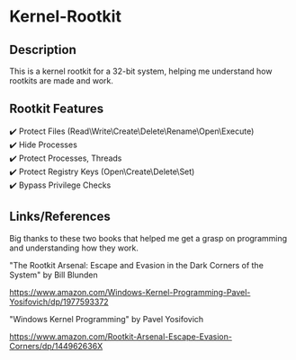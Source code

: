 # Kernel-Rootkit
## Description

This is a kernel rootkit for a 32-bit system, helping me understand how rootkits are made and work.


## Rootkit Features

✔️ Protect Files (Read\Write\Create\Delete\Rename\Open\Execute)     
✔️ Hide Processes    
✔️ Protect Processes, Threads    
✔️ Protect Registry Keys (Open\Create\Delete\Set)        
✔️ Bypass Privilege Checks       

## Links/References

Big thanks to these two books that helped me get a grasp on programming and understanding how they work.

"The Rootkit Arsenal: Escape and Evasion in the Dark Corners of the System" by Bill Blunden 

https://www.amazon.com/Windows-Kernel-Programming-Pavel-Yosifovich/dp/1977593372

"Windows Kernel Programming" by Pavel Yosifovich 

https://www.amazon.com/Rootkit-Arsenal-Escape-Evasion-Corners/dp/144962636X

